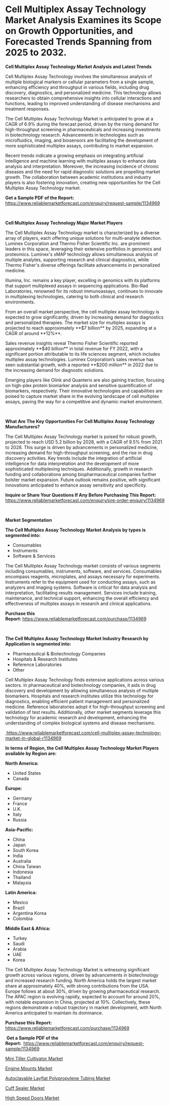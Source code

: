 <p><h1>Cell Multiplex Assay Technology Market Analysis Examines its Scope on Growth Opportunities, and Forecasted Trends Spanning from 2025 to 2032.</h1></p><p><strong>Cell Multiplex Assay Technology Market Analysis and Latest Trends</strong></p>
<p><p>Cell Multiplex Assay Technology involves the simultaneous analysis of multiple biological markers or cellular parameters from a single sample, enhancing efficiency and throughput in various fields, including drug discovery, diagnostics, and personalized medicine. This technology allows researchers to obtain comprehensive insights into cellular interactions and functions, leading to improved understanding of disease mechanisms and treatment responses.</p><p>The Cell Multiplex Assay Technology Market is anticipated to grow at a CAGR of 6.9% during the forecast period, driven by the rising demand for high-throughput screening in pharmaceuticals and increasing investments in biotechnology research. Advancements in technologies such as microfluidics, imaging, and biosensors are facilitating the development of more sophisticated multiplex assays, contributing to market expansion.</p><p>Recent trends indicate a growing emphasis on integrating artificial intelligence and machine learning with multiplex assays to enhance data analysis and interpretation. Moreover, the increasing incidence of chronic diseases and the need for rapid diagnostic solutions are propelling market growth. The collaboration between academic institutions and industry players is also fostering innovation, creating new opportunities for the Cell Multiplex Assay Technology market.</p></p>
<p><strong>Get a Sample PDF of the Report:&nbsp;</strong> <a href="https://www.reliablemarketforecast.com/enquiry/request-sample/1134969?utm_campaign=2333&utm_medium=2&utm_source=Github&utm_content=ia&utm_term=25032025&utm_id=cell-multiplex-assay-technology">https://www.reliablemarketforecast.com/enquiry/request-sample/1134969</a></p>
<p>&nbsp;</p>
<p><strong>Cell Multiplex Assay Technology Major Market Players</strong></p>
<p><p>The Cell Multiplex Assay Technology market is characterized by a diverse array of players, each offering unique solutions for multi-analyte detection. Luminex Corporation and Thermo Fisher Scientific Inc. are prominent leaders in this space, leveraging their extensive portfolios in genomics and proteomics. Luminex's xMAP technology allows simultaneous analysis of multiple analytes, supporting research and clinical diagnostics, while Thermo Fisher's diverse offerings facilitate advancements in personalized medicine.</p><p>Illumina, Inc. remains a key player, excelling in genomics with its platforms that support multiplexed assays in sequencing applications. Bio-Rad Laboratories, renowned for its robust immunoassays, continues to innovate in multiplexing technologies, catering to both clinical and research environments.</p><p>From an overall market perspective, the cell multiplex assay technology is expected to grow significantly, driven by increasing demand for diagnostics and personalized therapies. The market size for multiplex assays is projected to reach approximately **$7 billion** by 2025, expanding at a CAGR of around **12%**.</p><p>Sales revenue insights reveal Thermo Fisher Scientific reported approximately **$40 billion** in total revenue for FY 2022, with a significant portion attributable to its life sciences segment, which includes multiplex assay technologies. Luminex Corporation’s sales revenue has seen substantial growth, with a reported **$200 million** in 2022 due to the increasing demand for diagnostic solutions. </p><p>Emerging players like Olink and Quanterix are also gaining traction, focusing on high-plex protein biomarker analysis and sensitive quantification of biomarkers, respectively. Their innovative technologies and capabilities are poised to capture market share in the evolving landscape of cell multiplex assays, paving the way for a competitive and dynamic market environment.</p></p>
<p>&nbsp;</p>
<p><strong>What Are The Key Opportunities For Cell Multiplex Assay Technology Manufacturers?</strong></p>
<p><p>The Cell Multiplex Assay Technology market is poised for robust growth, projected to reach USD 5.2 billion by 2028, with a CAGR of 9.5% from 2021 to 2028. This surge is driven by advancements in personalized medicine, increasing demand for high-throughput screening, and the rise in drug discovery activities. Key trends include the integration of artificial intelligence for data interpretation and the development of more sophisticated multiplexing techniques. Additionally, growth in research funding and collaborations among biopharmaceutical companies further bolster market expansion. Future outlook remains positive, with significant innovations anticipated to enhance assay sensitivity and specificity.</p></p>
<p><strong>Inquire or Share Your Questions If Any Before Purchasing This Report:</strong> <a href="https://www.reliablemarketforecast.com/enquiry/pre-order-enquiry/1134969?utm_campaign=2333&utm_medium=2&utm_source=Github&utm_content=ia&utm_term=25032025&utm_id=cell-multiplex-assay-technology">https://www.reliablemarketforecast.com/enquiry/pre-order-enquiry/1134969</a></p>
<p>&nbsp;</p>
<p><strong>Market Segmentation</strong></p>
<p><strong>The Cell Multiplex Assay Technology Market Analysis by types is segmented into:</strong></p>
<p><ul><li>Consumables</li><li>Instruments</li><li>Software & Services</li></ul></p>
<p><p>The Cell Multiplex Assay Technology market consists of various segments including consumables, instruments, software, and services. Consumables encompass reagents, microplates, and assays necessary for experiments. Instruments refer to the equipment used for conducting assays, such as analyzers and imaging systems. Software is critical for data analysis and interpretation, facilitating results management. Services include training, maintenance, and technical support, enhancing the overall efficiency and effectiveness of multiplex assays in research and clinical applications.</p></p>
<p><strong>Purchase this Report:&nbsp;</strong><a href="https://www.reliablemarketforecast.com/purchase/1134969?utm_campaign=2333&utm_medium=2&utm_source=Github&utm_content=ia&utm_term=25032025&utm_id=cell-multiplex-assay-technology">https://www.reliablemarketforecast.com/purchase/1134969</a></p>
<p>&nbsp;</p>
<p><strong>The Cell Multiplex Assay Technology Market Industry Research by Application is segmented into:</strong></p>
<p><ul><li>Pharmaceutical & Biotechnology Companies</li><li>Hospitals & Research Institutes</li><li>Reference Laboratories</li><li>Other</li></ul></p>
<p><p>Cell Multiplex Assay Technology finds extensive applications across various sectors. In pharmaceutical and biotechnology companies, it aids in drug discovery and development by allowing simultaneous analysis of multiple biomarkers. Hospitals and research institutes utilize this technology for diagnostics, enabling efficient patient management and personalized medicine. Reference laboratories adopt it for high-throughput screening and validation of test results. Additionally, other market segments leverage this technology for academic research and development, enhancing the understanding of complex biological systems and disease mechanisms.</p></p>
<p><a href="https://www.reliablemarketforecast.com/cell-multiplex-assay-technology-market-in-global-r1134969?utm_campaign=2333&utm_medium=2&utm_source=Github&utm_content=ia&utm_term=25032025&utm_id=cell-multiplex-assay-technology">&nbsp;https://www.reliablemarketforecast.com/cell-multiplex-assay-technology-market-in-global-r1134969</a></p>
<p><strong>In terms of Region, the Cell Multiplex Assay Technology Market Players available by Region are:</strong></p>
<p>
    <p> <strong> North America: </strong>
        <ul>
            <li>United States</li>
            <li>Canada</li>
        </ul>
        </p> 
    <p> <strong> Europe: </strong>
        <ul>
            <li>Germany</li>
            <li>France</li>
            <li>U.K.</li>
            <li>Italy</li>
            <li>Russia</li>
        </ul>
        </p> 
    <p> <strong> Asia-Pacific: </strong>
        <ul>
            <li>China</li>
            <li>Japan</li>
            <li>South Korea</li>
            <li>India</li>
            <li>Australia</li>
            <li>China Taiwan</li>
            <li>Indonesia</li>
            <li>Thailand</li>
            <li>Malaysia</li>
        </ul>
        </p> 
    <p> <strong> Latin America: </strong>
        <ul>
            <li>Mexico</li>
            <li>Brazil</li>
            <li>Argentina Korea</li>
            <li>Colombia</li>
        </ul>
        </p> 
    <p> <strong> Middle East & Africa: </strong>
        <ul>
            <li>Turkey</li>
            <li>Saudi</li>
            <li>Arabia</li>
            <li>UAE</li>
            <li>Korea</li>
        </ul>
    </p>
    </p>
<p><p>The Cell Multiplex Assay Technology Market is witnessing significant growth across various regions, driven by advancements in biotechnology and increased research funding. North America holds the largest market share at approximately 40%, with strong contributions from the USA. Europe follows at about 30%, driven by growing pharmaceutical research. The APAC region is evolving rapidly, expected to account for around 20%, with notable expansion in China, projected at 10%. Collectively, these regions demonstrate a robust trajectory in market development, with North America anticipated to maintain its dominance.</p></p>
<p><strong>Purchase this Report: </strong><a href="https://www.reliablemarketforecast.com/purchase/1134969?utm_campaign=2333&utm_medium=2&utm_source=Github&utm_content=ia&utm_term=25032025&utm_id=cell-multiplex-assay-technology">https://www.reliablemarketforecast.com/purchase/1134969</a></p>
<p>&nbsp;<strong>Get a Sample PDF of the Report:&nbsp;&nbsp;</strong><a href="https://www.reliablemarketforecast.com/enquiry/request-sample/1134969?utm_campaign=2333&utm_medium=2&utm_source=Github&utm_content=ia&utm_term=25032025&utm_id=cell-multiplex-assay-technology">https://www.reliablemarketforecast.com/enquiry/request-sample/1134969</a></p>
<p><strong></strong></p>
<p><p><a href="https://www.linkedin.com/pulse/mini-tiller-cultivator-market-global-regional-analysis-3cjic?utm_campaign=2333&utm_medium=2&utm_source=Github&utm_content=ia&utm_term=25032025&utm_id=cell-multiplex-assay-technology">Mini Tiller Cultivator Market</a></p><p><a href="https://www.linkedin.com/pulse/engine-mounts-market-analysis-type-application-geography-rising-1d21c?utm_campaign=2333&utm_medium=2&utm_source=Github&utm_content=ia&utm_term=25032025&utm_id=cell-multiplex-assay-technology">Engine Mounts Market</a></p><p><a href="https://github.com/ernierintzfu/Market-Research-Report-List-1/blob/main/autoclavable-layflat-polypropylene-tubing-market.md?utm_campaign=2333&utm_medium=2&utm_source=Github&utm_content=ia&utm_term=25032025&utm_id=cell-multiplex-assay-technology">Autoclavable Layflat Polypropylene Tubing Market</a></p><p><a href="https://github.com/kielbledeni0/Market-Research-Report-List-1/blob/main/cuff-sealer-market.md?utm_campaign=2333&utm_medium=2&utm_source=Github&utm_content=ia&utm_term=25032025&utm_id=cell-multiplex-assay-technology">Cuff Sealer Market</a></p><p><a href="https://www.linkedin.com/pulse/global-high-speed-doors-market-future-trends-segment-analysis-iqfkc?utm_campaign=2333&utm_medium=2&utm_source=Github&utm_content=ia&utm_term=25032025&utm_id=cell-multiplex-assay-technology">High Speed Doors Market</a></p></p>